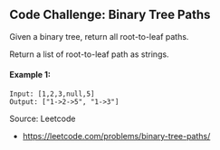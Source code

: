## Code Challenge: Binary Tree Paths
Given a binary tree, return all root-to-leaf paths.

Return a list of root-to-leaf path as strings.

#### Example 1:
```
Input: [1,2,3,null,5]
Output: ["1->2->5", "1->3"]
```

Source: Leetcode
* https://leetcode.com/problems/binary-tree-paths/